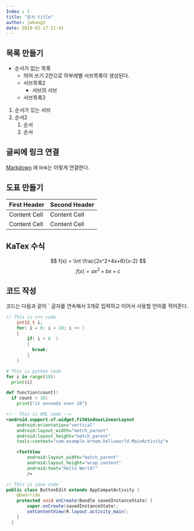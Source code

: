 ```yaml
---
Index : 1
title: "문서 title"
author: jwkang2
date: 2018-02-17 21:41
---
```

## 목록 만들기
* 순서가 없는 목록
  * 띄어 쓰기 2칸으로 하부레벨 서브목록이 생성된다.
  * 서브목록2
     * 서브의 서브
  * 서브목록3

1. 순서가 있는 서브
2. 순서2
   1) 순서
   2) 순서

## 글씨에 링크 연결
[Markdown](http://daringfireball.net/projects/markdown/syntax) 에 link는 이렇게 연결한다.

## 도표 만들기
First Header  | Second Header
---------- | ----------
Content Cell  | Content Cell
Content Cell  | Content Cell

## KaTex  수식
 $$ f(x) = \int \frac{2x^2+4x+6}{x-2} $$
 $$ f(x) = ax^2+bx+c $$

## 코드 작성
코드는 다음과 같이 ` 글자를 연속해서 3개로 입력하고 이어서 사용할 언어를 적어준다.

```c++
// This is c++ code
    int32_t i;
    for( i = 0; i < 10; i ++ )
    {
        if( i < 0  )
        {
          break;
        }
    }
```

```python
# This is python code
for i in range(10):
  print(i)

def function(count):
  if count > 10:
    print("it exceeds over 10")
```

```xml
<!-- This is XML code -->
<android.support.v7.widget.FitWindowsLinearLayout
    android:orientation="vertical"
    android:layout_width="match_parent"
    android:layout_height="match_parent"
    tools:context="com.example.krnom.helloworld.MainActivity">

    <TextView
        android:layout_width="match_parent"
        android:layout_height="wrap_content"
        android:text="Hello World!"
        />
```

```java
// This is java code
public class ButtonEdit extends AppCompatActivity {
    @Override
    protected void onCreate(Bundle savedInstanceState) {
        super.onCreate(savedInstanceState);
        setContentView(R.layout.activity_main);
    }
  }
```
